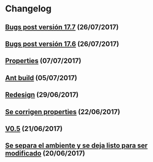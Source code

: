 # Changelog

## [Bugs post versión 17.7](!10) (26/07/2017)

## [Bugs post versión 17.6](!8) (26/07/2017)

## [Properties](!6) (07/07/2017)

## [Ant build](!5) (05/07/2017)

## [Redesign](!4) (29/06/2017)

## [Se corrigen properties](!3) (22/06/2017)

## [V0.5](!2) (21/06/2017)

## [Se separa el ambiente y se deja listo para ser modificado](!1) (20/06/2017)